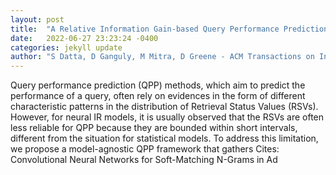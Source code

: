 ```yaml
---
layout: post
title:  "A Relative Information Gain-based Query Performance Prediction Framework with Generated Query Variants"
date:   2022-06-27 23:23:24 -0400
categories: jekyll update
author: "S Datta, D Ganguly, M Mitra, D Greene - ACM Transactions on Information Systems , 2022"
---
```

Query performance prediction (QPP) methods, which aim to predict the performance of a query, often rely on evidences in the form of different characteristic patterns in the distribution of Retrieval Status Values (RSVs). However, for neural IR models, it is usually observed that the RSVs are often less reliable for QPP because they are bounded within short intervals, different from the situation for statistical models. To address this limitation, we propose a model-agnostic QPP framework that gathers 
Cites: Convolutional Neural Networks for Soft-Matching N-Grams in Ad